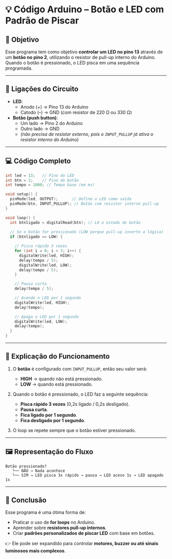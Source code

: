 # 💡 Código Arduino – Botão e LED com Padrão de Piscar

## 📌 Objetivo
Esse programa tem como objetivo **controlar um LED no pino 13** através de um **botão no pino 2**, utilizando o resistor de pull-up interno do Arduino.  
Quando o botão é pressionado, o LED pisca em uma sequência programada.

---

## 🔌 Ligações do Circuito
- **LED**:  
  - Anodo (+) → Pino 13 do Arduino  
  - Catodo (–) → GND (com resistor de 220 Ω ou 330 Ω)  
- **Botão (push button)**:  
  - Um lado → Pino 2 do Arduino  
  - Outro lado → GND  
  - *(não precisa de resistor externo, pois o `INPUT_PULLUP` já ativa o resistor interno do Arduino)*  

---

## 💻 Código Completo
```cpp
int led = 13;   // Pino do LED
int btn = 2;    // Pino do botão
int tempo = 1000; // Tempo base (em ms)

void setup() {
  pinMode(led, OUTPUT);      // Define o LED como saída
  pinMode(btn, INPUT_PULLUP); // Botão com resistor interno pull-up
}

void loop() {
  int btnligado = digitalRead(btn); // Lê o estado do botão
  
  // Se o botão for pressionado (LOW porque pull-up inverte a lógica)
  if (btnligado == LOW) {

    // Pisca rápido 3 vezes
    for (int i = 0; i < 3; i++) {
      digitalWrite(led, HIGH);
      delay(tempo / 5);
      digitalWrite(led, LOW);
      delay(tempo / 5);
    }

    // Pausa curta
    delay(tempo / 5);

    // Acende o LED por 1 segundo
    digitalWrite(led, HIGH);
    delay(tempo);

    // Apaga o LED por 1 segundo
    digitalWrite(led, LOW);
    delay(tempo);
  }
}
```

---

## 📝 Explicação do Funcionamento
1. O **botão** é configurado com `INPUT_PULLUP`, então seu valor será:  
   - **HIGH** → quando não está pressionado.  
   - **LOW** → quando está pressionado.  

2. Quando o botão é pressionado, o LED faz a seguinte sequência:
   - **Pisca rápido 3 vezes** (0,2s ligado / 0,2s desligado).  
   - **Pausa curta**.  
   - **Fica ligado por 1 segundo**.  
   - **Fica desligado por 1 segundo**.  

3. O loop se repete sempre que o botão estiver pressionado.

---

## 🖼️ Representação do Fluxo
```text
Botão pressionado?
   └── NÃO → Nada acontece
   └── SIM → LED pisca 3x rápido → pausa → LED aceso 1s → LED apagado 1s
```

---

## 📖 Conclusão
Esse programa é uma ótima forma de:
- Praticar o uso de **for loops** no Arduino.  
- Aprender sobre **resistores pull-up internos**.  
- Criar **padrões personalizados de piscar LED** com base em botões.  

👉 Ele pode ser expandido para controlar **motores, buzzer ou até sinais luminosos mais complexos**.  
